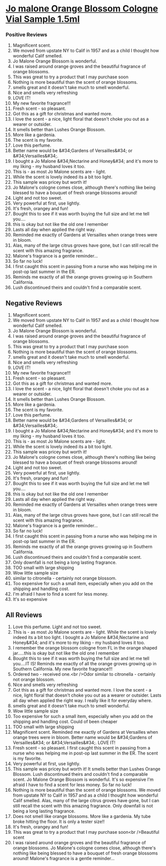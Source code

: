 # [Jo malone Orange Blossom Cologne Vial Sample 1.5ml](https://products.checkmycream.com/products/Jo-malone-Orange-Blossom-Cologne-Vial-Sample-1.5ml.html)

### Positive Reviews

<ol>
      <li>Magnificent scent.</li>
      <li>We moved from upstate NY to Calif in 1957 and as a child I thought how wonderful Calif smelled.</li>
      <li>Jo Malone Orange Blossom is wonderful.</li>
      <li>I was raised around orange groves and the beautiful fragrance of orange blossoms.  </li>
      <li>This was great to try a product that I may purchase soon</li>
      <li>Nothing is more beautiful than the scent of orange blossoms.</li>
      <li>smells great and it doesn&#x27;t take much to smell wonderful.</li>
      <li>Nice and smells very refreshing</li>
      <li>LOVE IT!</li>
      <li>My new favorite fragrance!!!</li>
      <li>Fresh scent - so pleasant.  </li>
      <li>Got this as a gift for christmas and wanted more.</li>
      <li>I love the scent - a nice, light floral that doesn&#x27;t choke you out as a wearer or outsider.</li>
      <li>It smells better than Lushes Orange Blossom.</li>
      <li>More like a gardenia.</li>
      <li>The scent is my favorite.</li>
      <li>Love this perfume.</li>
      <li>Better name would be &amp;#34;Gardens of Versailles&amp;#34; or &amp;#34;Versailles&amp;#34;.  </li>
      <li>I bought a Jo Malone &amp;#34;Nectarine and Honey&amp;#34; and it&#x27;s more to my liking - my husband loves it too.</li>
      <li>This is - as most Jo Malone scents are - light.</li>
      <li>While the scent is lovely indeed its a bit too light.</li>
      <li>This sample was pricey but worth it!  </li>
      <li>Jo Malone&#x27;s cologne comes close, although there&#x27;s nothing like being blessed to have a bouquet of fresh orange blossoms around!  </li>
      <li>Light and not too sweet.</li>
      <li>Very powerful at first, use lightly.</li>
      <li>It&#x27;s fresh, orangey and fun!</li>
      <li>Bought this to see if it was worth buying the full size and let me tell you....</li>
      <li>this is okay but not like the old one I remember</li>
      <li>Lasts all day when applied the right way.</li>
      <li>Reminded me exactly of Gardens at Versailles when orange trees were in bloom.</li>
      <li>Alas, many of the large citrus groves have gone, but I can still recall the scent with this amazing fragrance.</li>
      <li>Malone&#x27;s fragrance is a gentle reminder...</li>
      <li>So far no luck!</li>
      <li>I first caught this scent in passing from a nurse who was helping me in post-op last summer in the ER.  </li>
      <li>Reminds me exactly of all the orange groves growing up in Southern California.</li>
      <li>Lush discontinued theirs and couldn&#x27;t find a comparable scent.</li>
</ol>


<h2>Negative Reviews</h2>
<ol>
<li> Magnificent scent.</li>
<li> We moved from upstate NY to Calif in 1957 and as a child I thought how wonderful Calif smelled.</li>
<li> Jo Malone Orange Blossom is wonderful.</li>
<li> I was raised around orange groves and the beautiful fragrance of orange blossoms.  </li>
<li> This was great to try a product that I may purchase soon</li>
<li> Nothing is more beautiful than the scent of orange blossoms.</li>
<li> smells great and it doesn&#x27;t take much to smell wonderful.</li>
<li> Nice and smells very refreshing</li>
<li> LOVE IT!</li>
<li> My new favorite fragrance!!!</li>
<li> Fresh scent - so pleasant.  </li>
<li> Got this as a gift for christmas and wanted more.</li>
<li> I love the scent - a nice, light floral that doesn&#x27;t choke you out as a wearer or outsider.</li>
<li> It smells better than Lushes Orange Blossom.</li>
<li> More like a gardenia.</li>
<li> The scent is my favorite.</li>
<li> Love this perfume.</li>
<li> Better name would be &amp;#34;Gardens of Versailles&amp;#34; or &amp;#34;Versailles&amp;#34;.  </li>
<li> I bought a Jo Malone &amp;#34;Nectarine and Honey&amp;#34; and it&#x27;s more to my liking - my husband loves it too.</li>
<li> This is - as most Jo Malone scents are - light.</li>
<li> While the scent is lovely indeed its a bit too light.</li>
<li> This sample was pricey but worth it!  </li>
<li> Jo Malone&#x27;s cologne comes close, although there&#x27;s nothing like being blessed to have a bouquet of fresh orange blossoms around!  </li>
<li> Light and not too sweet.</li>
<li> Very powerful at first, use lightly.</li>
<li> It&#x27;s fresh, orangey and fun!</li>
<li> Bought this to see if it was worth buying the full size and let me tell you....</li>
<li> this is okay but not like the old one I remember</li>
<li> Lasts all day when applied the right way.</li>
<li> Reminded me exactly of Gardens at Versailles when orange trees were in bloom.</li>
<li> Alas, many of the large citrus groves have gone, but I can still recall the scent with this amazing fragrance.</li>
<li> Malone&#x27;s fragrance is a gentle reminder...</li>
<li> So far no luck!</li>
<li> I first caught this scent in passing from a nurse who was helping me in post-op last summer in the ER.  </li>
<li> Reminds me exactly of all the orange groves growing up in Southern California.</li>
<li> Lush discontinued theirs and couldn&#x27;t find a comparable scent.</li>
<li> Only downfall is not being a long lasting fragrance.</li>
<li> TOO small with large shipping</li>
<li> Wow little sample size</li>
<li> similar to citronella - certainly not orange blossom.</li>
<li> Too expensive for such a small item, especially when you add on the shipping and handling cost.</li>
<li> I&#x27;m afraid I have to find a scent for less money.</li>
<li> It&#x27;s so expensive</li>
</ol>

<h2>All Reviews</h2>

<ol>
    <li> Love this perfume. Light and not too sweet.</li>
    <li> This is - as most Jo Malone scents are - light. While the scent is lovely indeed its a bit too light. I bought a Jo Malone &amp;#34;Nectarine and Honey&amp;#34; and it&#x27;s more to my liking - my husband loves it too.</li>
    <li> I remember the orange blossom cologne from FL in the orange shaped jar.....this is okay but not like the old one I remember</li>
    <li> Bought this to see if it was worth buying the full size and let me tell you....IT IS! Reminds me exactly of all the orange groves growing up in Southern California. My new favorite fragrance!!!</li>
    <li> Ordered two - received one.&lt;br /&gt;Odor similar to citronella - certainly not orange blossom.</li>
    <li> Nice and smells very refreshing</li>
    <li> Got this as a gift for christmas and wanted more. I love the scent - a nice, light floral that doesn&#x27;t choke you out as a wearer or outsider. Lasts all day when applied the right way. I really like it for everyday where.</li>
    <li> smells great and it doesn&#x27;t take much to smell wonderful.</li>
    <li> Wow little sample size</li>
    <li> Too expensive for such a small item, especially when you add on the shipping and handling cost. Could of been cheaper</li>
    <li> TOO small with large shipping</li>
    <li> Magnificent scent. Reminded me exactly of Gardens at Versailles when orange trees were in bloom. Better name would be &amp;#34;Gardens of Versailles&amp;#34; or &amp;#34;Versailles&amp;#34;.  LOVE IT!</li>
    <li> Fresh scent - so pleasant.  I first caught this scent in passing from a nurse who was helping me in post-op last summer in the ER.  The scent is my favorite.</li>
    <li> Very powerful at first, use lightly.</li>
    <li> This sample was pricey but worth it!  It smells better than Lushes Orange Blossom. Lush discontinued theirs and couldn&#x27;t find a comparable scent. Jo Malone Orange Blossom is wonderful. It&#x27;s so expensive I&#x27;m afraid I have to find a scent for less money. So far no luck!</li>
    <li> Nothing is more beautiful than the scent of orange blossoms. We moved from upstate NY to Calif in 1957 and as a child I thought how wonderful Calif smelled. Alas, many of the large citrus groves have gone, but I can still recall the scent with this amazing fragrance. Only downfall is not being a long lasting fragrance.</li>
    <li> Does not smell like orange blossoms. More like a gardenia. My tube broke hitting the floor. It is only a tester size!!</li>
    <li> It&#x27;s fresh, orangey and fun!</li>
    <li> This was great to try a product that I may purchase soon&lt;br /&gt;Beautiful scent</li>
    <li> I was raised around orange groves and the beautiful fragrance of orange blossoms.  Jo Malone&#x27;s cologne comes close, although there&#x27;s nothing like being blessed to have a bouquet of fresh orange blossoms around!  Malone&#x27;s fragrance is a gentle reminder...</li>
</ol>




